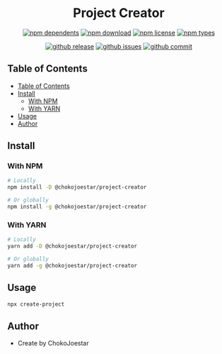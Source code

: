 <h1 align="center"> Project Creator </h1>

<div align="center">

[![npm dependents](https://badgen.net/npm/v/@chokojoestar/project-creator)](https://www.npmjs.com/package/@chokojoestar/project-creator) [![npm download](https://badgen.net/npm/dt/@chokojoestar/project-creator)](https://www.npmjs.com/package/@chokojoestar/project-creator) [![npm license](https://badgen.net/npm/license/@chokojoestar/project-creator)](https://www.npmjs.com/package/@chokojoestar/project-creator) [![npm types](https://badgen.net/npm/types/@chokojoestar/project-creator)](https://www.npmjs.com/package/@chokojoestar/project-creator)

[![github release](https://badgen.net/github/release/chokojoestar/ProjectCreator)](https://github.com/chokojoestar/ProjectCreator/releases) [![github issues](https://badgen.net/github/issues/chokojoestar/ProjectCreator)](https://github.com/chokojoestar/ProjectCreator/issues) [![github commit](https://badgen.net/github/commits/chokojoestar/ProjectCreator)](https://github.com/ChokoJoestar/ProjectCreator/commits)


</div>

## Table of Contents

- [Table of Contents](#table-of-contents)
- [Install](#install)
  - [With NPM](#with-npm)
  - [With YARN](#with-yarn)
- [Usage](#usage)
- [Author](#author)

## Install

### With NPM
```sh
# Locally
npm install -D @chokojoestar/project-creator

# Or globally
npm install -g @chokojoestar/project-creator
```

### With YARN
```sh
# Locally
yarn add -D @chokojoestar/project-creator

# Or globally
yarn add -g @chokojoestar/project-creator
```

## Usage
```sh
npx create-project
```

## Author
 
- Create by ChokoJoestar
